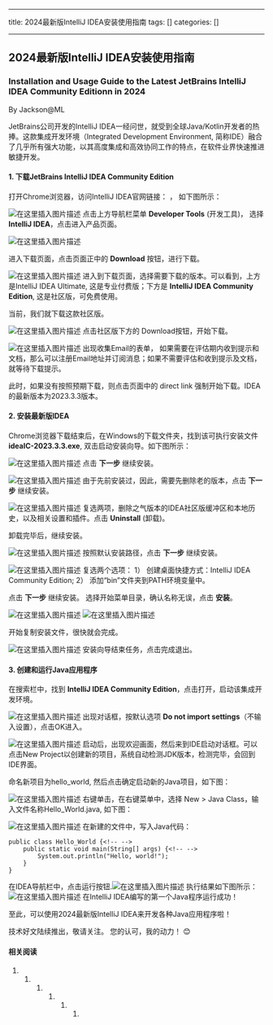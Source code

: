 
--- 
title:  2024最新版IntelliJ IDEA安装使用指南 
tags: []
categories: [] 

---
## 2024最新版IntelliJ IDEA安装使用指南

### Installation and Usage Guide to the Latest JetBrains IntelliJ IDEA Community Editionn in 2024

By Jackson@ML

>  
 JetBrains公司开发的IntelliJ IDEA一经问世，就受到全球Java/Kotlin开发者的热捧。这款集成开发环境（Integrated Development Environment, 简称IDE）融合了几乎所有强大功能，以其高度集成和高效协同工作的特点，在软件业界快速推进敏捷开发。 


#### 1. 下载JetBrains IntelliJ IDEA Community Edition

打开Chrome浏览器，访问IntelliJ IDEA官网链接： ， 如下图所示：

<img src="https://img-blog.csdnimg.cn/direct/79babf11c66c49019c68d5b2f0c7809d.png" alt="在这里插入图片描述"> 点击上方导航栏菜单 **Developer Tools** (开发工具)， 选择**IntelliJ IDEA**，点击进入产品页面。

<img src="https://img-blog.csdnimg.cn/direct/05fdc805b961480eabf42ece15d900c0.png" alt="在这里插入图片描述">

进入下载页面，点击页面正中的 **Download** 按钮，进行下载。

<img src="https://img-blog.csdnimg.cn/direct/7af72bacd84449a2903ed9db3ae54e58.png" alt="在这里插入图片描述"> 进入到下载页面，选择需要下载的版本。可以看到，上方是IntelliJ IDEA Ultimate, 这是专业付费版；下方是 **IntelliJ IDEA Community Edition**, 这是社区版，可免费使用。

当前，我们就下载这款社区版。

<img src="https://img-blog.csdnimg.cn/direct/ab5ecc0e37b24e10a33f8bcfd12b6626.png" alt="在这里插入图片描述"> 点击社区版下方的 Download按钮，开始下载。

<img src="https://img-blog.csdnimg.cn/direct/77ba505fce1746aca048d7d9f87ad880.png" alt="在这里插入图片描述"> 出现收集Email的表单， 如果需要在评估期内收到提示和文档，那么可以注册Email地址并订阅消息；如果不需要评估和收到提示及文档，就等待下载提示。

此时，如果没有按照预期下载，则点击页面中的 direct link 强制开始下载。IDEA的最新版本为2023.3.3版本。

#### 2. 安装最新版IDEA

Chrome浏览器下载结束后，在Windows的下载文件夹，找到该可执行安装文件 **ideaIC-2023.3.3.exe**, 双击启动安装向导。如下图所示：

<img src="https://img-blog.csdnimg.cn/direct/cc83cc53a34e4805bc7149d5f21b1550.png" alt="在这里插入图片描述"> 点击 **下一步** 继续安装。

<img src="https://img-blog.csdnimg.cn/direct/863127fb499d49a49be713bf143f1d1c.png" alt="在这里插入图片描述"> 由于先前安装过，因此，需要先删除老的版本，点击 **下一步** 继续安装。

<img src="https://img-blog.csdnimg.cn/direct/8cb0b0f7ebb547d7a38429f48056ddcb.png" alt="在这里插入图片描述"> 复选两项，删除之气版本的IDEA社区版缓冲区和本地历史，以及相关设置和插件。点击 **Uninstall** (卸载)。

卸载完毕后，继续安装。

<img src="https://img-blog.csdnimg.cn/direct/633b9cedbdc64184bbc9a6d4a97f9247.png" alt="在这里插入图片描述"> 按照默认安装路径，点击 **下一步** 继续安装。

<img src="https://img-blog.csdnimg.cn/direct/2daeaa4832ba41fbb6ffcad2da806162.png" alt="在这里插入图片描述"> 复选两个选项： 1） 创建桌面快捷方式：IntelliJ IDEA Community Edition; 2） 添加“bin”文件夹到PATH环境变量中。

点击 **下一步** 继续安装。 选择开始菜单目录，确认名称无误，点击 **安装**。

<img src="https://img-blog.csdnimg.cn/direct/83bd64b939594512b3d54301e8e0d5bf.png" alt="在这里插入图片描述"> <img src="https://img-blog.csdnimg.cn/direct/18005cdbe1844702b632e7e21f4f90c0.png" alt="在这里插入图片描述">

开始复制安装文件，很快就会完成。

<img src="https://img-blog.csdnimg.cn/direct/1c62d173ebaf4b4192eaf50884042f4c.png" alt="在这里插入图片描述"> 安装向导结束任务，点击完成退出。

#### 3. 创建和运行Java应用程序

在搜索栏中，找到 **IntelliJ IDEA Community Edition**，点击打开，启动该集成开发环境。

<img src="https://img-blog.csdnimg.cn/direct/a7d953cb694b4150856667814e3fe639.png" alt="在这里插入图片描述"> 出现对话框，按默认选项 **Do not import settings**（不输入设置），点击OK进入。

<img src="https://img-blog.csdnimg.cn/direct/7d9ad0d4c60c4622b8d2cacfd21fcc2a.png" alt="在这里插入图片描述"> 启动后，出现欢迎画面，然后来到IDE启动对话框。可以点击New Project以创建新的项目，系统自动检测JDK版本，检测完毕，会回到IDE界面。

命名新项目为hello_world, 然后点击确定启动新的Java项目，如下图：

<img src="https://img-blog.csdnimg.cn/direct/0494a396986e468bb3aa775205439098.png" alt="在这里插入图片描述"> 右键单击，在右键菜单中，选择 New &gt; Java Class，输入文件名称Hello_World.java, 如下图：

<img src="https://img-blog.csdnimg.cn/direct/0e2159f9b3ef4b6f9cccf9fbb61a2f6c.png" alt="在这里插入图片描述"> 在新建的文件中，写入Java代码：

```
public class Hello_World {<!-- -->
    public static void main(String[] args) {<!-- -->
        System.out.println("Hello, world!");
    }
}

```

在IDEA导航栏中，点击运行按钮.<img src="https://img-blog.csdnimg.cn/direct/718d6cc76c5f4b8fbe929bbbaf29ad3e.png" alt="在这里插入图片描述"> 执行结果如下图所示： <img src="https://img-blog.csdnimg.cn/direct/ee80f2a91b1d49cb87ec4a38f605014f.png" alt="在这里插入图片描述"> 在IntelliJ IDEA编写的第一个Java程序运行成功！

至此，可以使用2024最新版IntelliJ IDEA来开发各种Java应用程序啦！

技术好文陆续推出，敬请关注。 您的认可，我的动力！ 😊

#### 相关阅读
1. 1. 1. 1. 1. 1. 